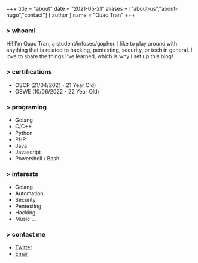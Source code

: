 +++
title = "about"
date = "2021-05-21"
aliases = ["about-us","about-hugo","contact"]
[ author ]
  name = "Quac Tran"
+++
### > whoami
Hi! I'm Quac Tran, a student/infosec/gopher. I like to play around with anything that is related to hacking, pentesting, security, or tech in general. I love to share the things I've learned, which is why I set up this blog!
### > certifications
* OSCP (21/04/2021 - 21 Year Old)
* OSWE (10/06/2022 - 22 Year Old)
### > programing
* Golang
* C/C++
* Python
* PHP
* Java
* Javascript
* Powershell / Bash
### > interests
* Golang
* Automation
* Security
* Pentesting
* Hacking
* Music ...
### > contact me
* [Twitter](https://twitter.com/tranquac_0312)
* [Email](tranquac0312@gmail.com)

<!-- 
Hugo is the **world’s fastest framework for building websites**. It is written in Go.

It makes use of a variety of open source projects including:

* https://github.com/russross/blackfriday
* https://github.com/alecthomas/chroma
* https://github.com/muesli/smartcrop
* https://github.com/spf13/cobra
* https://github.com/spf13/viper

Learn more and contribute on [GitHub](https://github.com/gohugoio). -->
